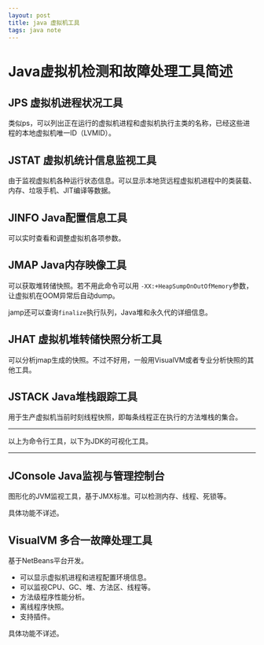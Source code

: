 ```yaml
---
layout: post
title: java 虚拟机工具
tags: java note
---
```


# Java虚拟机检测和故障处理工具简述

## JPS 虚拟机进程状况工具

类似ps，可以列出正在运行的虚拟机进程和虚拟机执行主类的名称，已经这些进程的本地虚拟机唯一ID（LVMID）。

## JSTAT 虚拟机统计信息监视工具

由于监视虚拟机各种运行状态信息。可以显示本地货远程虚拟机进程中的类装载、内存、垃圾手机、JIT编译等数据。

## JINFO Java配置信息工具

可以实时查看和调整虚拟机各项参数。

## JMAP Java内存映像工具

可以获取堆转储快照。若不用此命令可以用 `-XX:+HeapSumpOnOutOfMemory`参数，让虚拟机在OOM异常后自动dump。

jamp还可以查询`finalize`执行队列，Java堆和永久代的详细信息。

## JHAT 虚拟机堆转储快照分析工具

可以分析jmap生成的快照。不过不好用，一般用VisualVM或者专业分析快照的其他工具。

## JSTACK Java堆栈跟踪工具

用于生产虚拟机当前时刻线程快照，即每条线程正在执行的方法堆栈的集合。

----

以上为命令行工具，以下为JDK的可视化工具。

----

## JConsole Java监视与管理控制台

图形化的JVM监视工具，基于JMX标准。可以检测内存、线程、死锁等。

具体功能不详述。

## VisualVM 多合一故障处理工具

基于NetBeans平台开发。
- 可以显示虚拟机进程和进程配置环境信息。 
- 可以监视CPU、GC、堆、方法区、线程等。
- 方法级程序性能分析。
- 离线程序快照。
- 支持插件。

具体功能不详述。
